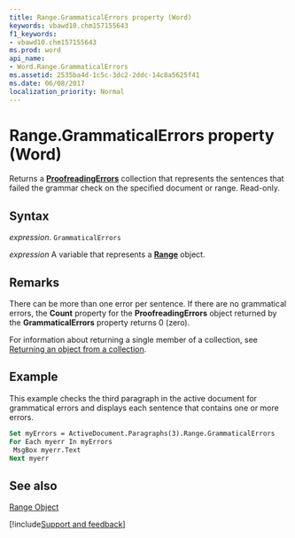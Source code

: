 ```yaml
---
title: Range.GrammaticalErrors property (Word)
keywords: vbawd10.chm157155643
f1_keywords:
- vbawd10.chm157155643
ms.prod: word
api_name:
- Word.Range.GrammaticalErrors
ms.assetid: 2535ba4d-1c5c-3dc2-2ddc-14c8a5625f41
ms.date: 06/08/2017
localization_priority: Normal
---
```



# Range.GrammaticalErrors property (Word)

Returns a  **[ProofreadingErrors](Word.proofreadingerrors.md)** collection that represents the sentences that failed the grammar check on the specified document or range. Read-only.


## Syntax

_expression_. `GrammaticalErrors`

_expression_ A variable that represents a **[Range](Word.Range.md)** object.


## Remarks

There can be more than one error per sentence. If there are no grammatical errors, the  **Count** property for the **ProofreadingErrors** object returned by the **GrammaticalErrors** property returns 0 (zero).

For information about returning a single member of a collection, see [Returning an object from a collection](../word/Concepts/Miscellaneous/returning-an-object-from-a-collection-word.md).


## Example

This example checks the third paragraph in the active document for grammatical errors and displays each sentence that contains one or more errors.


```vb
Set myErrors = ActiveDocument.Paragraphs(3).Range.GrammaticalErrors 
For Each myerr In myErrors 
 MsgBox myerr.Text 
Next myerr
```


## See also


[Range Object](Word.Range.md)

[!include[Support and feedback](~/includes/feedback-boilerplate.md)]